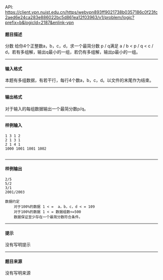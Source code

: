 API: https://client.vpn.nuist.edu.cn/https/webvpn893ff9021738b0357186c0f23fc2aed6e24ca283e886022bc5d861ea12f03963/v1/problem/logic?prefix=b&logicId=2187&enlink-vpn

#### 题目描述

分数 给你4个正整数a，b，c，d，求一个最简分数 p / q满足 a / b < p / q < c / d，若有多组解，输出q最小的一组，若仍有多组解，输出p最小的一组。

---

#### 输入格式

本题有多组数据，有若干行，每行4个数a，b，c，d。以文件的末尾作为结束。

---

#### 输出格式

对于输入的每组数据输出一个最简分数p/q。

---

#### 样例输入
```
1 3 1 2
2 1 3 1
2 1 4 1
1000 1001 1001 1002


```

---

#### 样例输出
```
2/5
5/2
3/1
2001/2003

数据约定
	对于100%的数据 1 < =  a，b，c，d < = 109
	对于100%的数据 1 < = 数据组数<=500
	数据保证至少存在一个最简分数符合条件。

```

---

#### 提示

没有写明提示

---

#### 题目来源

没有写明来源